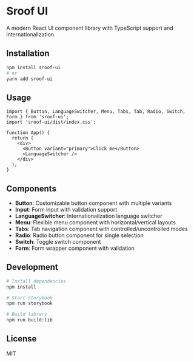 # Sroof UI

A modern React UI component library with TypeScript support and internationalization.

## Installation

```bash
npm install sroof-ui
# or
yarn add sroof-ui
```

## Usage

```tsx
import { Button, LanguageSwitcher, Menu, Tabs, Tab, Radio, Switch, Form } from 'sroof-ui';
import 'sroof-ui/dist/index.css';

function App() {
  return (
    <div>
      <Button variant="primary">Click me</Button>
      <LanguageSwitcher />
    </div>
  );
}
```

## Components

- **Button**: Customizable button component with multiple variants
- **Input**: Form input with validation support
- **LanguageSwitcher**: Internationalization language switcher
- **Menu**: Flexible menu component with horizontal/vertical layouts
- **Tabs**: Tab navigation component with controlled/uncontrolled modes
- **Radio**: Radio button component for single selection
- **Switch**: Toggle switch component
- **Form**: Form wrapper component with validation

## Development

```bash
# Install dependencies
npm install

# Start Storybook
npm run storybook

# Build library
npm run build:lib
```

## License

MIT